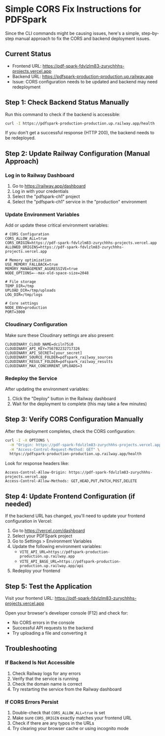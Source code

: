 # Simple CORS Fix Instructions for PDFSpark

Since the CLI commands might be causing issues, here's a simple, step-by-step manual approach to fix the CORS and backend deployment issues.

## Current Status
- Frontend URL: https://pdf-spark-fdvlzlm83-zurychhhs-projects.vercel.app
- Backend URL: https://pdfspark-production-production.up.railway.app
- Issue: CORS configuration needs to be updated and backend may need redeployment

## Step 1: Check Backend Status Manually

Run this command to check if the backend is accessible:

```bash
curl -I https://pdfspark-production-production.up.railway.app/health
```

If you don't get a successful response (HTTP 200), the backend needs to be redeployed.

## Step 2: Update Railway Configuration (Manual Approach)

### Log in to Railway Dashboard

1. Go to https://railway.app/dashboard
2. Log in with your credentials
3. Select the "pdfspark-ch1" project
4. Select the "pdfspark-ch1" service in the "production" environment

### Update Environment Variables

Add or update these critical environment variables:

```
# CORS Configuration
CORS_ALLOW_ALL=true
CORS_ORIGIN=https://pdf-spark-fdvlzlm83-zurychhhs-projects.vercel.app
ALLOWED_ORIGINS=https://pdf-spark-fdvlzlm83-zurychhhs-projects.vercel.app

# Memory optimization
USE_MEMORY_FALLBACK=true
MEMORY_MANAGEMENT_AGGRESSIVE=true
NODE_OPTIONS=--max-old-space-size=2048

# File storage
TEMP_DIR=/tmp
UPLOAD_DIR=/tmp/uploads
LOG_DIR=/tmp/logs

# Core settings
NODE_ENV=production
PORT=3000
```

### Cloudinary Configuration

Make sure these Cloudinary settings are also present:

```
CLOUDINARY_CLOUD_NAME=dciln75i0
CLOUDINARY_API_KEY=756782232717326
CLOUDINARY_API_SECRET=[your_secret]
CLOUDINARY_SOURCE_FOLDER=pdfspark_railway_sources
CLOUDINARY_RESULT_FOLDER=pdfspark_railway_results
CLOUDINARY_MAX_CONCURRENT_UPLOADS=3
```

### Redeploy the Service

After updating the environment variables:

1. Click the "Deploy" button in the Railway dashboard
2. Wait for the deployment to complete (this may take a few minutes)

## Step 3: Verify CORS Configuration Manually

After the deployment completes, check the CORS configuration:

```bash
curl -I -X OPTIONS \
  -H "Origin: https://pdf-spark-fdvlzlm83-zurychhhs-projects.vercel.app" \
  -H "Access-Control-Request-Method: GET" \
  https://pdfspark-production-production.up.railway.app/health
```

Look for response headers like:
```
Access-Control-Allow-Origin: https://pdf-spark-fdvlzlm83-zurychhhs-projects.vercel.app
Access-Control-Allow-Methods: GET,HEAD,PUT,PATCH,POST,DELETE
```

## Step 4: Update Frontend Configuration (if needed)

If the backend URL has changed, you'll need to update your frontend configuration in Vercel:

1. Go to https://vercel.com/dashboard
2. Select your PDFSpark project
3. Go to Settings > Environment Variables
4. Update the following environment variables:
   - `VITE_API_URL=https://pdfspark-production-production.up.railway.app`
   - `VITE_API_BASE_URL=https://pdfspark-production-production.up.railway.app/api`
5. Redeploy your frontend

## Step 5: Test the Application

Visit your frontend URL: https://pdf-spark-fdvlzlm83-zurychhhs-projects.vercel.app

Open your browser's developer console (F12) and check for:
- No CORS errors in the console
- Successful API requests to the backend
- Try uploading a file and converting it

## Troubleshooting

### If Backend Is Not Accessible

1. Check Railway logs for any errors
2. Verify that the service is running
3. Check the domain name is correct
4. Try restarting the service from the Railway dashboard

### If CORS Errors Persist

1. Double-check that `CORS_ALLOW_ALL=true` is set
2. Make sure `CORS_ORIGIN` exactly matches your frontend URL
3. Check if there are any typos in the URLs
4. Try clearing your browser cache or using incognito mode